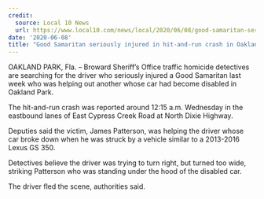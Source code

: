 ```yaml
---
credit:
  source: Local 10 News
  url: https://www.local10.com/news/local/2020/06/08/good-samaritan-seriously-injured-in-hit-and-run-crash-in-oakland-park/
date: '2020-06-08'
title: "Good Samaritan seriously injured in hit-and-run crash in Oakland Park"
---
```

OAKLAND PARK, Fla. – Broward Sheriff’s Office traffic homicide detectives are searching for the driver who seriously injured a Good Samaritan last week who was helping out another whose car had become disabled in Oakland Park.


The hit-and-run crash was reported around 12:15 a.m. Wednesday in the eastbound lanes of East Cypress Creek Road at North Dixie Highway.

Deputies said the victim, James Patterson, was helping the driver whose car broke down when he was struck by a vehicle similar to a 2013-2016 Lexus GS 350.

Detectives believe the driver was trying to turn right, but turned too wide, striking Patterson who was standing under the hood of the disabled car.

The driver fled the scene, authorities said.

